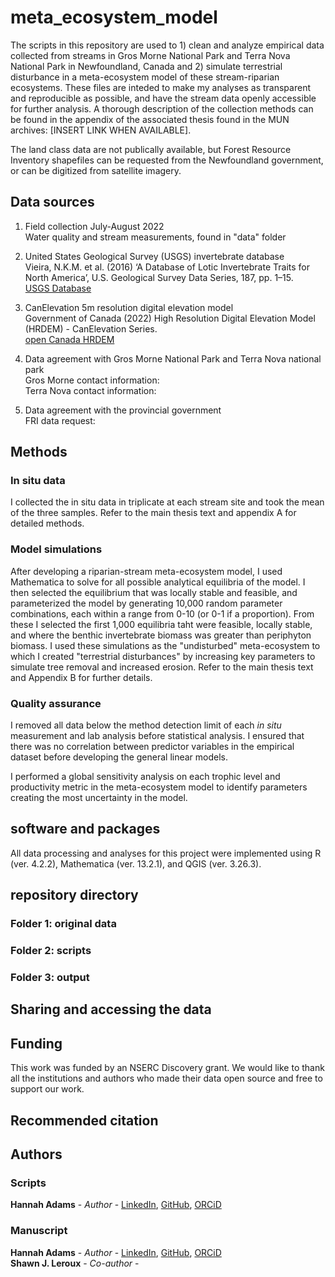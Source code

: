 # meta_ecosystem_model

The scripts in this repository are used to 1) clean and analyze empirical data collected from streams in Gros Morne National Park and Terra Nova National Park in Newfoundland, Canada and 2) simulate terrestrial disturbance in a meta-ecosystem model of these stream-riparian ecosystems. These files are inteded to make my analyses as transparent and reproducible as possible, and have the stream data openly accessible for further analysis. A thorough description of the collection methods can be found in the appendix of the associated thesis found in the MUN archives: [INSERT LINK WHEN AVAILABLE]. 

The land class data are not publically available, but Forest Resource Inventory shapefiles can be requested from the Newfoundland government, or can be digitized from satellite imagery.

## Data sources  

1) Field collection July-August 2022  
Water quality and stream measurements, found in "data" folder  

2) United States Geological Survey (USGS) invertebrate database  
Vieira, N.K.M. et al. (2016) ‘A Database of Lotic Invertebrate Traits for North America’, U.S. Geological Survey Data Series, 187, pp. 1–15.  
[USGS Database](https://doi.org/10.3133/ds187)

4) CanElevation 5m resolution digital elevation model  
Government of Canada (2022) High Resolution Digital Elevation Model (HRDEM) - CanElevation Series.  
[open Canada HRDEM](https://open.canada.ca/data/en/dataset/957782bf-847c-4644-a757-e383c0057995) 

6) Data agreement with Gros Morne National Park and Terra Nova national park  
Gros Morne contact information:  
Terra Nova contact information:  
    
7) Data agreement with the provincial government  
FRI data request: 

## Methods  
### In situ data  
I collected the in situ data in triplicate at each stream site and took the mean of the three samples. Refer to the main thesis text and appendix A for detailed methods.

### Model simulations
After developing a riparian-stream meta-ecosystem model, I used Mathematica to solve for all possible analytical equilibria of the model. I then selected the equilibrium that was locally stable and feasible, and parameterized the model by generating 10,000 random parameter combinations, each within a range from 0-10 (or 0-1 if a proportion). From these I selected the first 1,000 equilibria taht were feasible, locally stable, and where the benthic invertebrate biomass was greater than periphyton biomass. I used these simulations as the "undisturbed" meta-ecosystem to which I created "terrestrial disturbances" by increasing key parameters to simulate tree removal and increased erosion. Refer to the main thesis text and Appendix B for further details.

### Quality assurance  
I removed all data below the method detection limit of each *in situ* measurement and lab analysis before statistical analysis. I ensured that there was no correlation between predictor variables in the empirical dataset before developing the general linear models. 

I performed a global sensitivity analysis on each trophic level and productivity metric in the meta-ecosystem model to identify parameters creating the most uncertainty in the model.  

## software and packages
All data processing and analyses for this project were implemented using R (ver. 4.2.2), Mathematica (ver. 13.2.1), and QGIS (ver. 3.26.3).

## repository directory
### Folder 1: original data

### Folder 2: scripts

### Folder 3: output

## Sharing and accessing the data

## Funding
This work was funded by an NSERC Discovery grant. We would like to thank all the institutions and authors who made their data open source and free to support our work.

## Recommended citation 

## Authors
### Scripts
**Hannah Adams** - *Author* - [LinkedIn](https://www.linkedin.com/in/hannah-adams-624122219/), [GitHub](https://github.com/hfadams), [ORCiD](https://orcid.org/0000-0003-2647-8021)

### Manuscript
**Hannah Adams** - *Author* - [LinkedIn](https://www.linkedin.com/in/hannah-adams-624122219/), [GitHub](https://github.com/hfadams), [ORCiD](https://orcid.org/0000-0003-2647-8021)  
**Shawn J. Leroux** - *Co-author* -

